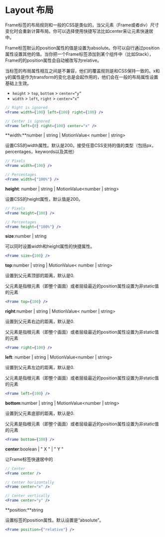 # Layout 布局

Frame标签的布局规则和一般的CSS是类似的，当父元素（Frame或者div）尺寸变化时会重新计算布局。你可以选择使用快捷写法比如center来让元素快速居中。

Frame标签默认的position属性的值是设置为absolute。你可以自行通过position属性设置其他的值。当你把一个Frame标签添加到某个组件中（比如Stack），Frame的的position属性会自动被改写为relative。

当标签的布局属性相互之间是不兼容，他们的覆盖规则是和CSS保持一致的。x和y的属性是作为transform的变化总是会起作用的，他们会在一般的布局属性设置基础上生效。

* `height` &gt; `top`, `bottom` &gt; `center=“y”`
* `width` &gt; `left`, `right` &gt; `center=“x”`

```jsx
// Right is ignored
<Frame width={100} left={100} right={100} />

// Center is ignored
<Frame left={0} right={100} center="x" />
```





**width:**number \| string \| MotionValue&lt; number \| string&gt;

设置CSS的width属性。默认是200。接受任意CSS支持的值的类型（包括px，percentages，keywords以及其他）

```jsx
// Pixels
<Frame width={100} />

// Percentages
<Frame width={"100%"} />
```



**height**: number \| string \| MotionValue&lt;number \| string&gt;

设置CSS的height属性，默认值是200。

```jsx
// Pixels
<Frame height={100} />

// Percentages
<Frame height={"100%"} />
```





**size**:number \| string

可以同时设置width和height属性的快捷属性。

```jsx
<Frame size={100} />
```



**top**:number \| string \| MotionValue&lt; number \| string&gt;

设置到父元素顶部的距离，默认是0.

父元素是指根元素（即整个画面）或者层级最近的position属性设置为非static值的元素

```jsx
<Frame top={100} />
```



**right**:number \| string \| MotionValue&lt; number \| string&gt;

设置到父元素右边的距离，默认是0.

父元素是指根元素（即整个画面）或者层级最近的position属性设置为非static值的元素

```jsx
<Frame right={100} />
```



**left**: number \| string \| MotionValue&lt;number \| string&gt;

设置到父元素左边的距离，默认是0.

父元素是指根元素（即整个画面）或者层级最近的position属性设置为非static值的元素

```jsx
<Frame left={100} />
```



**bottom**:number \| string \| MotionValue&lt;number \| string&gt;

设置到父元素底部的距离，默认是0.

父元素是指根元素（即整个画面）或者层级最近的position属性设置为非static值的元素

```jsx
<Frame bottom={100} />
```



**center**:boolean \| " X " \| " Y "

让Frame标签快速居中的

```jsx
// Center
<Frame center />

// Center horizontally
<Frame center="x" />

// Center vertically
<Frame center="y" />
```



**position:**string

设置标签的position属性。默认设置是“absolute”。

```jsx
<Frame position={"relative"} />
```







